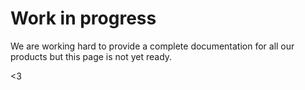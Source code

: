 # Work in progress

We are working hard to provide a complete documentation for all our products but this page is not yet ready.

<3
